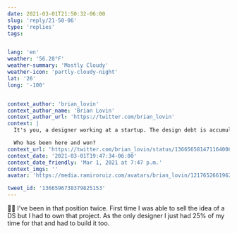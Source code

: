 ```yaml
---
date: 2021-03-01T21:50:32-06:00
slug: 'reply/21-50-06'
type: 'replies'
tags:


lang: 'en'
weather: '56.28°F'
weather-summary: 'Mostly Cloudy'
weather-icon: 'partly-cloudy-night'
lat: '26'
long: '-100'


context_author: 'brian_lovin'
context_author_name: 'Brian Lovin'
context_author_url: 'https://twitter.com/brian_lovin'
context: |
  It's you, a designer working at a startup. The design debt is accumulating, but you have to Move Fast and Ship Things. You know you need a design system, but it's not clear where to start, or even where to find the time to start paying back the debt.

  Who has been here and won?
context_url: 'https://twitter.com/brian_lovin/status/1366565814711640066?s=12'
context_date: '2021-03-01T19:47:34-06:00'
context_date_friendly: 'Mar 1, 2021 at 7:47 p.m.'
context_imgs: ''
avatar: 'https://media.ramiroruiz.com/avatars/brian_lovin/1217652661962661888/WfiUNjzP_bigger.jpg'

tweet_id: '1366596738379825153'
---
```

✋🏼 I’ve been in that position twice. First time I was able to sell the idea of a DS but I had to own that project. As the only designer I just had 25% of my time for that and had to build it too.